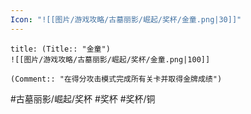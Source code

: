 ```yaml
---
Icon: "![[图片/游戏攻略/古墓丽影/崛起/奖杯/金童.png|30]]"
---
```

```ad-common-bronze-trophy
title: (Title:: "金童")
![[图片/游戏攻略/古墓丽影/崛起/奖杯/金童.png|100]]

(Comment:: "在得分攻击模式完成所有关卡并取得金牌成绩")
```

#古墓丽影/崛起/奖杯 #奖杯 #奖杯/铜
